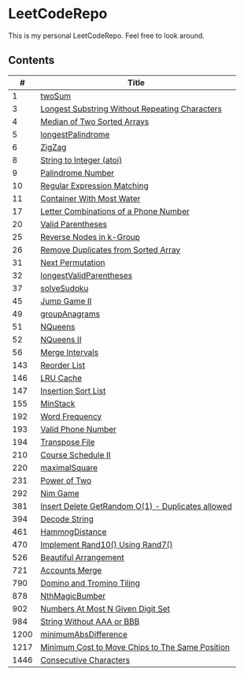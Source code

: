 # LeetCodeRepo
This is my personal LeetCodeRepo.
Feel free to look around.


## Contents
|  \#   | Title  |
|  ----  | ----  |
|1|[twoSum](https://github.com/CheckHarry/LeetCodeRepo/tree/main/1.%20twoSum)|
|3|[Longest Substring Without Repeating Characters](https://github.com/CheckHarry/LeetCodeRepo/tree/main/3.%20Longest%20Substring%20Without%20Repeating%20Characters)|
|4|[Median of Two Sorted Arrays](https://github.com/CheckHarry/LeetCodeRepo/tree/main/4.%20Median%20of%20Two%20Sorted%20Arrays)|
|5|[longestPalindrome](https://github.com/CheckHarry/LeetCodeRepo/tree/main/5.%20longestPalindrome)|
|6|[ZigZag](https://github.com/CheckHarry/LeetCodeRepo/tree/main/6.%20ZigZag)|
|8|[ String to Integer (atoi)](https://github.com/CheckHarry/LeetCodeRepo/tree/main/8.%20%20String%20to%20Integer%20(atoi))|
|9|[Palindrome Number](https://github.com/CheckHarry/LeetCodeRepo/tree/main/9.%20Palindrome%20Number)|
|10|[Regular Expression Matching](https://github.com/CheckHarry/LeetCodeRepo/tree/main/10.%20Regular%20Expression%20Matching)|
|11|[Container With Most Water](https://github.com/CheckHarry/LeetCodeRepo/tree/main/11.%20Container%20With%20Most%20Water)|
|17|[Letter Combinations of a Phone Number](https://github.com/CheckHarry/LeetCodeRepo/tree/main/17.%20Letter%20Combinations%20of%20a%20Phone%20Number)|
|20|[Valid Parentheses](https://github.com/CheckHarry/LeetCodeRepo/tree/main/20.%20Valid%20Parentheses)|
|25|[Reverse Nodes in k-Group](https://github.com/CheckHarry/LeetCodeRepo/tree/main/25.%20Reverse%20Nodes%20in%20k-Group)|
|26|[Remove Duplicates from Sorted Array](https://github.com/CheckHarry/LeetCodeRepo/tree/main/26.%20Remove%20Duplicates%20from%20Sorted%20Array)|
|31|[Next Permutation](https://github.com/CheckHarry/LeetCodeRepo/tree/main/31.%20Next%20Permutation)|
|32|[longestValidParentheses](https://github.com/CheckHarry/LeetCodeRepo/tree/main/32.%20longestValidParentheses)|
|37|[solveSudoku](https://github.com/CheckHarry/LeetCodeRepo/tree/main/37.%20solveSudoku)|
|45|[Jump Game II](https://github.com/CheckHarry/LeetCodeRepo/tree/main/45.%20Jump%20Game%20II)|
|49|[groupAnagrams](https://github.com/CheckHarry/LeetCodeRepo/tree/main/49.%20groupAnagrams)|
|51|[NQueens](https://github.com/CheckHarry/LeetCodeRepo/tree/main/51.%20NQueens)|
|52|[NQueens II](https://github.com/CheckHarry/LeetCodeRepo/tree/main/52.%20NQueens%20II)|
|56|[Merge Intervals](https://github.com/CheckHarry/LeetCodeRepo/tree/main/56.%20Merge%20Intervals)|
|143|[Reorder List](https://github.com/CheckHarry/LeetCodeRepo/tree/main/143.%20Reorder%20List)|
|146|[LRU Cache](https://github.com/CheckHarry/LeetCodeRepo/tree/main/146.%20LRU%20Cache)|
|147|[Insertion Sort List](https://github.com/CheckHarry/LeetCodeRepo/tree/main/147.%20Insertion%20Sort%20List)|
|155|[MinStack](https://github.com/CheckHarry/LeetCodeRepo/tree/main/155.%20MinStack)|
|192|[Word Frequency](https://github.com/CheckHarry/LeetCodeRepo/tree/main/192.%20Word%20Frequency)|
|193|[Valid Phone Number](https://github.com/CheckHarry/LeetCodeRepo/tree/main/193.%20Valid%20Phone%20Number)|
|194|[Transpose File](https://github.com/CheckHarry/LeetCodeRepo/tree/main/194.%20Transpose%20File)|
|210|[Course Schedule II](https://github.com/CheckHarry/LeetCodeRepo/tree/main/210.%20Course%20Schedule%20II)|
|220|[maximalSquare](https://github.com/CheckHarry/LeetCodeRepo/tree/main/220.%20maximalSquare)|
|231|[Power of Two](https://github.com/CheckHarry/LeetCodeRepo/tree/main/231.%20Power%20of%20Two)|
|292|[Nim Game](https://github.com/CheckHarry/LeetCodeRepo/tree/main/292.%20Nim%20Game)|
|381|[Insert Delete GetRandom O(1) - Duplicates allowed](https://github.com/CheckHarry/LeetCodeRepo/tree/main/381.%20Insert%20Delete%20GetRandom%20O(1)%20-%20Duplicates%20allowed)|
|394|[Decode String](https://github.com/CheckHarry/LeetCodeRepo/tree/main/394.%20Decode%20String)|
|461|[HammngDistance](https://github.com/CheckHarry/LeetCodeRepo/tree/main/461.%20HammngDistance)|
|470|[Implement Rand10() Using Rand7()](https://github.com/CheckHarry/LeetCodeRepo/tree/main/470.%20Implement%20Rand10()%20Using%20Rand7())|
|526|[Beautiful Arrangement](https://github.com/CheckHarry/LeetCodeRepo/tree/main/526.%20Beautiful%20Arrangement)|
|721|[Accounts Merge](https://github.com/CheckHarry/LeetCodeRepo/tree/main/721.%20Accounts%20Merge)|
|790|[Domino and Tromino Tiling](https://github.com/CheckHarry/LeetCodeRepo/tree/main/790.%20Domino%20and%20Tromino%20Tiling)|
|878|[NthMagicBumber](https://github.com/CheckHarry/LeetCodeRepo/tree/main/878.%20NthMagicBumber)|
|902|[Numbers At Most N Given Digit Set](https://github.com/CheckHarry/LeetCodeRepo/tree/main/902.%20Numbers%20At%20Most%20N%20Given%20Digit%20Set)|
|984|[String Without AAA or BBB](https://github.com/CheckHarry/LeetCodeRepo/tree/main/984.%20String%20Without%20AAA%20or%20BBB)|
|1200|[minimumAbsDifference](https://github.com/CheckHarry/LeetCodeRepo/tree/main/1200.%20minimumAbsDifference)|
|1217|[Minimum Cost to Move Chips to The Same Position](https://github.com/CheckHarry/LeetCodeRepo/tree/main/1217.%20Minimum%20Cost%20to%20Move%20Chips%20to%20The%20Same%20Position)|
|1446|[Consecutive Characters](https://github.com/CheckHarry/LeetCodeRepo/tree/main/1446.%20Consecutive%20Characters)|

